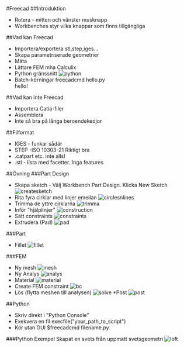 #Freecad
##Introduktion
* Rotera - mitten och vänster musknapp
* Workbenches styr vilka knappar som finns tillgängliga

##Vad kan Freecad
* Importera/exportera stl,step,iges...
* Skapa parametriserade geometrier
* Mäta
* Lättare FEM mha Calculix
* Python gränssnitt
![python](python.png)
* Batch-körningar
    freecadcmd hello.py <br>
    hello!


##Vad kan inte Freecad
* Importera Catia-filer
* Assemblera
* Inte så bra på långa beroendekedjor

##Filformat
* IGES - funkar sådär
* STEP -ISO 10303-21 Riktigt bra
* .catpart etc. inte alls!
* .stl - lista med facetter. Inga features

##Övning
###Part Design
* Skapa sketch - Välj Workbench Part Design. Klicka New Sketch
![createsketch](sketchcreate.png)
* Rita fyra cirklar med linjer emellan
![circlesnlines](circlesNlines.png)
* Trimma de yttre cirklarna
![trimma](trimma.png)
* Inför "hjälplinjer"
![construction](construction.png)
* Sätt constraints
![constraints](constraints.png)
* Extrudera (Pad)
![pad](pad.png)

###Part
* Fillet
![fillet](fillet.png)

###FEM
* Ny mesh
![mesh](mesh0.16.png)
* Ny Analys
![analys](analys.png)
* Material
![material](material.png)
* Create FEM constraint
![bc](bc.png)
* Lös (flytta meshen till analysen)
![solve](solve.png) 
*Post
![post](post.png)

##Python
* Skriv direkt i "Python Console"
* Exekvera en fil execfile("your_path_to_script")
* Kör utan GUI 
    $freecadcmd filename.py

###Python Exempel
Skapat en svets från uppmätt svetsgeometri
![loft](loft.png)